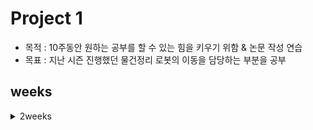 # Project 1
- 목적 : 10주동안 원하는 공부를 할 수 있는 힘을 키우기 위함 & 논문 작성 연습
- 목표 : 지난 시즌 진행했던 물건정리 로봇의 이동을 담당하는 부분을 공부
## weeks
<details>
<summary>2weeks </summary>

<!-- summary 아래 한칸 공백 두어야함 -->

- [24 Q2 내용](./24_Q2_README.md)
